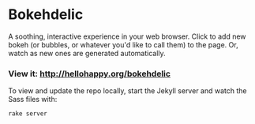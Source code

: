 # Bokehdelic

A soothing, interactive experience in your web browser. Click to add new bokeh (or bubbles, or whatever you'd like to call them) to the page. Or, watch as new ones are generated automatically.

### View it: http://hellohappy.org/bokehdelic

To view and update the repo locally, start the Jekyll server and watch the Sass files with:

    rake server

